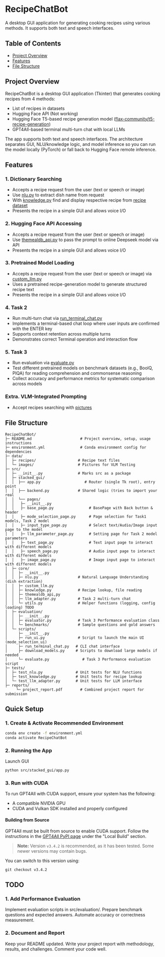 # RecipeChatBot

A desktop GUI application for generating cooking recipes using various methods. It supports both text and speech interfaces.

## Table of Contents
- [Project Overview](#project-overview)
- [Features](#features)
- [File Structure](#file-structure)

## Project Overview
RecipeChatBot is a desktop GUI application (Tkinter) that generates cooking recipes from 4 methods:
- List of recipes in datasets
- Hugging Face API (Not working)
- Hugging Face T5-based recipe generation model ([flax-community/t5-recipe-generation](https://huggingface.co/flax-community/t5-recipe-generation))
- GPT4All-based terminal multi-turn chat with local LLMs <br />

The app supports both text and speech interfaces. The architecture separates GUI, NLU/knowledge logic, and model inference so you can run the model locally (PyTorch) or fall back to Hugging Face remote inference.

## Features
### 1. Dictionary Searching
- Accepts a recipe request from the user (text or speech or image)
- Use [nlu.py](src\core\nlu.py) to extract dish name from request
- With [knowledge.py](src\core\knowledge.py) find and display respective recipe from [recipe dataset](data\recipes)
- Presents the recipe in a simple GUI and allows voice I/O

### 2. Hugging Face API Accessing
- Accepts a recipe request from the user (text or speech or image)
- Use [themealdb_api.py](src\core\themealdb_api.py) to pass the prompt to online Deepseek model via API
- Presents the recipe in a simple GUI and allows voice I/O

### 3. Pretrained Model Loading
- Accepts a recipe request from the user (text or speech or image) via [custom_llm.py](src\core\custom_llm.py)
- Uses a pretrained recipe-generation model to generate structured recipe text
- Presents the recipe in a simple GUI and allows voice I/O

### 4. Task 2
- Run multi-turn chat via [run_terminal_chat.py](src\scripts\run_terminal_chat.py)
- Implements a terminal-based chat loop where user inputs are confirmed with the ENTER key
- Supports context retention across multiple turns
- Demonstrates correct Terminal operation and interaction flow

### 5. Task 3
- Run evaluation via [evaluate.py](src\scripts\evaluate.py)
- Test different pretrained models on benchmark datasets (e.g., BoolQ, PIQA) for reading comprehension and commonsense reasoning
- Collect accuracy and performance metrics for systematic comparison across models

### Extra. VLM-Integrated Prompting
- Accept recipes searching with [pictures](src\core\vlm.py)

## File Structure
```
RecipeChatBot/
├─ README.md                      # Project overview, setup, usage instructions
├─ environment.yml                # Conda environment config for dependencies
├─ data/
│  ├─ recipes/                   # Recipe text files 
│  └─ images/                    # Pictures for VLM Testing
├─ src/
│  ├─ __init__.py                # Marks src as a package
│  ├─ stacked_gui/
│  │  ├── app.py                    # Router (single Tk root), entry point
│  │  ├── backend.py             # Shared logic (tries to import your real
│  │  └── pages/
│  │   ├─ __init__.py
│  │   ├─ base_page.py                # BasePage with Back button & header
│  │   ├─ mode_selection_page.py      # Page selection for Task1 models, Task 2 model
│  │   ├─ input_type_page.py          # Select text/Audio/Image input page to the model
│  │   ├─ llm_parameter_page.py       # Setting page for Task 2 model parameters
│  │   ├─ text_page.py                # Text input page to interact with different models
│  │   ├─ speech_page.py              # Audio input page to interact with different models
│  │   ├─ image_page.py               # Image input page to interact with different models
│  ├─ core/     
│  │  ├─ __init__.py
│  │  ├─ nlu.py                  # Natural Language Understanding (dish extraction)
│  │  ├─ custom_llm.py 
│  │  ├─ knowledge.py            # Recipe lookup, file reading
│  │  ├─ themealdb_api,py
│  │  ├─ llm_adapter.py          # Task 2 multi-turn chat
│  │  └─ utils.py                # Helper functions (logging, config loading) TODO
│  ├─ evaluation/
│  │  ├─ __init__.py
│  │  ├─ evaluator.py            # Task 3 Performance evaluation class
│  │  └─ benchmarks/             # Sample questions and gold answers
│  └─ scripts/
│     ├─ __init__.py
│     ├─ run_ui.py               # Script to launch the main UI (mode_selection_ui)
│     ├─ run_terminal_chat.py   # CLI chat interface
│     ├─ download_models.py     # Scripts to download large models if needed
│     └─ evaluate.py               # Task 3 Performance evaluation script
├─ tests/
│  ├─ test_nlu.py               # Unit tests for NLU functions
│  ├─ test_knowledge.py         # Unit tests for recipe lookup
│  └─ test_llm_adapter.py       # Unit tests for LLM interface
├─ reports/
     └─ project_report.pdf        # Combined project report for submission
```
## Quick Setup
### 1. Create & Activate Recommended Environment
```sh
conda env create -f environment.yml
conda activate RecipeChatBot
```

### 2. Running the App
Launch GUI
```sh
python src/stacked_gui/app.py
```

### 3. Run with CUDA

To run GPT4All with CUDA support, ensure your system has the following:

- A compatible NVIDIA GPU
- CUDA and Vulkan SDK installed and properly configured

#### Building from Source

GPT4All must be built from source to enable CUDA support. Follow the instructions in the [GPT4All PyPI page](https://pypi.org/project/gpt4all/) under the "Local Build" section.

> **Note:** Version `v3.4.2` is recommended, as it has been tested. Some newer versions may contain bugs.  

You can switch to this version using:

```git checkout v3.4.2```

## TODO

### 1. Add Performance Evaluation
Implement evaluation scripts in src/evaluation/.
Prepare benchmark questions and expected answers.
Automate accuracy or correctness measurement.

### 2. Document and Report
Keep your README updated.
Write your project report with methodology, results, and challenges.
Comment your code well.